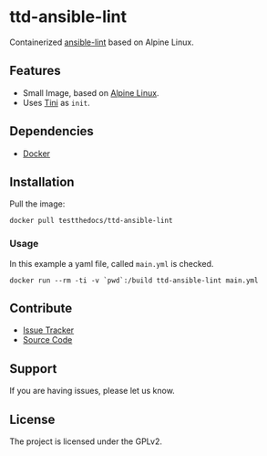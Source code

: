 # ttd-ansible-lint

Containerized [ansible-lint](https://github.com/willthames/ansible-lint) based on
Alpine Linux.

## Features

- Small Image, based on [Alpine Linux](http://www.alpinelinux.org/).
- Uses [Tini](https://github.com/krallin/tini) as `init`.

## Dependencies

- [Docker](https://docker.com "Homepage of docker")

## Installation

Pull the image:

```shell
docker pull testthedocs/ttd-ansible-lint
```

### Usage

In this example a yaml file, called ``main.yml`` is checked.

```shell
docker run --rm -ti -v `pwd`:/build ttd-ansible-lint main.yml
```

## Contribute

- [Issue Tracker](github.com/testthedocs/ttd-ansible-lint/issues)
- [Source Code](github.com/testthedocs/ttd-ansible-lint)

## Support

If you are having issues, please let us know.

## License

The project is licensed under the GPLv2.
